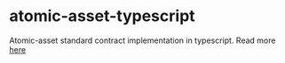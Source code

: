 # atomic-asset-typescript

Atomic-asset standard contract implementation in typescript. Read more [here](https://academy.warp.cc/standards/tradeable-atomic-asset)

